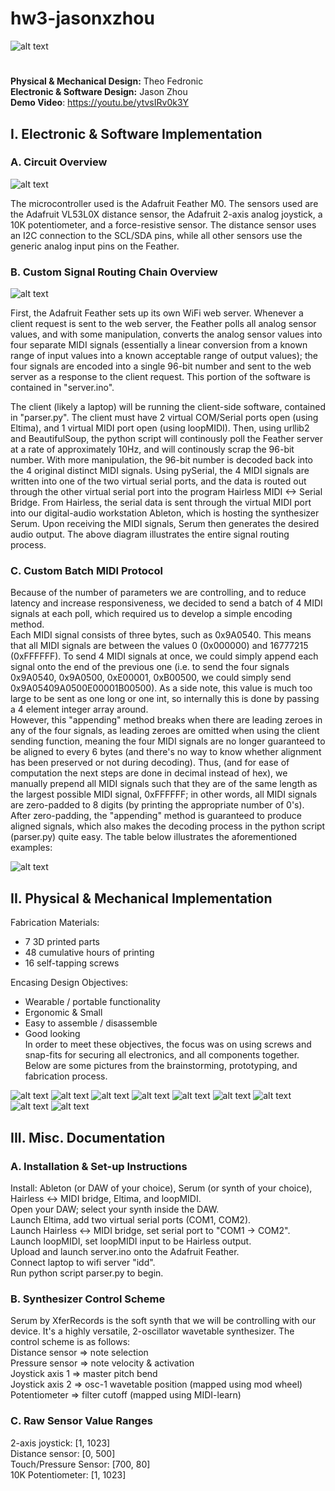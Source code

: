 # hw3-jasonxzhou
![alt text](https://github.com/IDD-su18/hw3-jasonxzhou/blob/master/misc/image037.jpg)
#
**Physical & Mechanical Design:** Theo Fedronic  
**Electronic & Software Design:** Jason Zhou   
**Demo Video**: https://youtu.be/ytvsIRv0k3Y

## I. Electronic & Software Implementation	
### A. Circuit Overview
![alt text](https://github.com/IDD-su18/hw3-jasonxzhou/blob/master/misc/circuit.png)

The microcontroller used is the Adafruit Feather M0. The sensors used are the Adafruit VL53L0X distance sensor, the Adafruit 2-axis analog joystick, a 10K potentiometer, and a force-resistive sensor. The distance sensor uses an I2C connection to the SCL/SDA pins, while all other sensors use the generic analog input pins on the Feather.

### B. Custom Signal Routing Chain Overview
![alt text](https://github.com/IDD-su18/hw3-jasonxzhou/blob/master/misc/routing-1.jpg)

First, the Adafruit Feather sets up its own WiFi web server. Whenever a client request is sent to the web server, the Feather polls all analog sensor values, and with some manipulation, converts the analog sensor values into four separate MIDI signals (essentially a linear conversion from a known range of input values into a known acceptable range of output values); the four signals are encoded into a single 96-bit number and sent to the web server as a response to the client request. This portion of the software is contained in "server.ino". 

The client (likely a laptop) will be running the client-side software, contained in "parser.py". The client must have 2 virtual COM/Serial ports open (using Eltima), and 1 virtual MIDI port open (using loopMIDI). Then, using urllib2 and BeautifulSoup, the python script will continously poll the Feather server at a rate of approximately 10Hz, and will continously scrap the 96-bit number. With more manipulation, the 96-bit number is decoded back into the 4 original distinct MIDI signals. Using pySerial, the 4 MIDI signals are written into one of the two virtual serial ports, and the data is routed out through the other virtual serial port into the program Hairless MIDI <-> Serial Bridge. From Hairless, the serial data is sent through the virtual MIDI port into our digital-audio workstation Ableton, which is hosting the synthesizer Serum. Upon receiving the MIDI signals, Serum then generates the desired audio output. The above diagram illustrates the entire signal routing process.

### C. Custom Batch MIDI Protocol
Because of the number of parameters we are controlling, and to reduce latency and increase responsiveness, we decided to send a batch of 4 MIDI signals at each poll, which required us to develop a simple encoding method.  
Each MIDI signal consists of three bytes, such as 0x9A0540. This means that all MIDI signals are between the values 0 (0x000000) and 16777215 (0xFFFFFF). To send 4 MIDI signals at once, we could simply append each signal onto the end of the previous one (i.e. to send the four signals 0x9A0540, 0x9A0500, 0xE00001, 0xB00500, we could simply send 0x9A05409A0500E00001B00500). As a side note, this value is much too large to be sent as one long or one int, so internally this is done by passing a 4 element integer array around.  
However, this "appending" method breaks when there are leading zeroes in any of the four signals, as leading zeroes are omitted when using the client sending function, meaning the four MIDI signals are no longer guaranteed to be aligned to every 6 bytes (and there's no way to know whether alignment has been preserved or not during decoding). Thus, (and for ease of computation the next steps are done in decimal instead of hex), we manually prepend all MIDI signals such that they are of the same length as the largest possible MIDI signal, 0xFFFFFF; in other words, all MIDI signals are zero-padded to 8 digits (by printing the appropriate number of 0's). After zero-padding, the "appending" method is guaranteed to produce aligned signals, which also makes the decoding process in the python script (parser.py) quite easy. The table below illustrates the aforementioned examples: 

![alt text](https://github.com/IDD-su18/hw3-jasonxzhou/blob/master/misc/zeropad.png)

## II. Physical & Mechanical Implementation
Fabrication Materials:
- 7 3D printed parts
- 48 cumulative hours of printing
- 16 self-tapping screws

Encasing Design Objectives:
- Wearable / portable functionality
- Ergonomic & Small
- Easy to assemble / disassemble
- Good looking  
In order to meet these objectives, the focus was on using screws and snap-fits for securing all electronics, and all components together.  
Below are some pictures from the brainstorming, prototyping, and fabrication process.  
  
   
![alt text](https://github.com/IDD-su18/hw3-jasonxzhou/blob/master/misc/image001.jpg)
![alt text](https://github.com/IDD-su18/hw3-jasonxzhou/blob/master/misc/image008.jpg)
![alt text](https://github.com/IDD-su18/hw3-jasonxzhou/blob/master/misc/image003.jpg)
![alt text](https://github.com/IDD-su18/hw3-jasonxzhou/blob/master/misc/image015.png)
![alt text](https://github.com/IDD-su18/hw3-jasonxzhou/blob/master/misc/image017.png)
![alt text](https://github.com/IDD-su18/hw3-jasonxzhou/blob/master/misc/image019.png)
![alt text](https://github.com/IDD-su18/hw3-jasonxzhou/blob/master/misc/image021.png)
![alt text](https://github.com/IDD-su18/hw3-jasonxzhou/blob/master/misc/image023.jpg)
![alt text](https://github.com/IDD-su18/hw3-jasonxzhou/blob/master/misc/image033.jpg)


## III. Misc. Documentation

### A. Installation & Set-up Instructions
Install: Ableton (or DAW of your choice), Serum (or synth of your choice), Hairless <-> MIDI bridge, Eltima, and loopMIDI.  
Open your DAW; select your synth inside the DAW.  
Launch Eltima, add two virtual serial ports (COM1, COM2).  
Launch Hairless <-> MIDI bridge, set serial port to "COM1 -> COM2".  
Launch loopMIDI, set loopMIDI input to be Hairless output.    
Upload and launch server.ino onto the Adafruit Feather.  
Connect laptop to wifi server "idd".      
Run python script parser.py to begin.  

### B. Synthesizer Control Scheme
Serum by XferRecords is the soft synth that we will be controlling with our device. It's a highly versatile, 2-oscillator wavetable synthesizer.
The control scheme is as follows:  
Distance sensor => note selection  
Pressure sensor => note velocity & activation     
Joystick axis 1 => master pitch bend  
Joystick axis 2 => osc-1 wavetable position (mapped using mod wheel)  
Potentiometer => filter cutoff (mapped using MIDI-learn)  
  
### C. Raw Sensor Value Ranges  
2-axis joystick: [1, 1023]  
Distance sensor: [0, 500]  
Touch/Pressure Sensor: [700, 80]  
10K Potentiometer: [1, 1023]  
 
